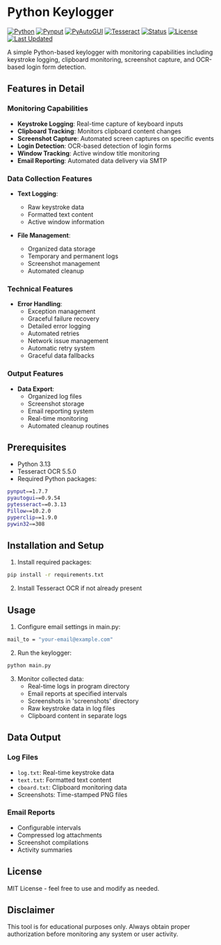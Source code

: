 # Python Keylogger

[![Python](https://img.shields.io/badge/Python-3.13-blue.svg)](https://www.python.org/)
[![Pynput](https://img.shields.io/badge/Pynput-1.7.7-green.svg)](https://pypi.org/project/pynput/)
[![PyAutoGUI](https://img.shields.io/badge/PyAutoGUI-0.9.54-red.svg)](https://pypi.org/project/PyAutoGUI/)
[![Tesseract](https://img.shields.io/badge/Tesseract-OCR5.5.0-orange.svg)](https://github.com/tesseract-ocr/tesseract)
[![Status](https://img.shields.io/badge/Status-Beta-yellow.svg)]()
[![License](https://img.shields.io/badge/License-MIT-blue.svg)](https://opensource.org/licenses/MIT)
[![Last Updated](https://img.shields.io/badge/Last%20Updated-May%202025-brightgreen.svg)](https://github.com/yourusername/keylogger)

A simple Python-based keylogger with monitoring capabilities including keystroke logging, clipboard monitoring, screenshot capture, and OCR-based login form detection.

## Features in Detail

### Monitoring Capabilities
- **Keystroke Logging**: Real-time capture of keyboard inputs
- **Clipboard Tracking**: Monitors clipboard content changes
- **Screenshot Capture**: Automated screen captures on specific events
- **Login Detection**: OCR-based detection of login forms
- **Window Tracking**: Active window title monitoring
- **Email Reporting**: Automated data delivery via SMTP

### Data Collection Features
- **Text Logging**:
  - Raw keystroke data
  - Formatted text content
  - Active window information
  
- **File Management**:
  - Organized data storage
  - Temporary and permanent logs
  - Screenshot management
  - Automated cleanup

### Technical Features
- **Error Handling**:
  - Exception management
  - Graceful failure recovery
  - Detailed error logging
  - Automated retries
  - Network issue management
  - Automatic retry system
  - Graceful data fallbacks

### Output Features
- **Data Export**:
  - Organized log files
  - Screenshot storage
  - Email reporting system
  - Real-time monitoring
  - Automated cleanup routines

## Prerequisites

- Python 3.13
- Tesseract OCR 5.5.0
- Required Python packages:
 ```bash
 pynput==1.7.7
 pyautogui==0.9.54
 pytesseract==0.3.13
 Pillow==10.2.0
 pyperclip==1.9.0
 pywin32==308
 ```

## Installation and Setup

1. Install required packages:
 ```bash
 pip install -r requirements.txt
 ```
2. Install Tesseract OCR if not already present

## Usage

1. Configure email settings in main.py:
```bash
mail_to = "your-email@example.com"
```

2. Run the keylogger:
```bash
python main.py
```

3. Monitor collected data:
   - Real-time logs in program directory
   - Email reports at specified intervals
   - Screenshots in 'screenshots' directory
   - Raw keystroke data in log files
   - Clipboard content in separate logs

## Data Output

### Log Files
- `log.txt`: Real-time keystroke data
- `text.txt`: Formatted text content
- `cboard.txt`: Clipboard monitoring data
- Screenshots: Time-stamped PNG files

### Email Reports
- Configurable intervals
- Compressed log attachments
- Screenshot compilations
- Activity summaries

## License
MIT License - feel free to use and modify as needed.

## Disclaimer
This tool is for educational purposes only. Always obtain proper authorization before monitoring any system or user activity.
